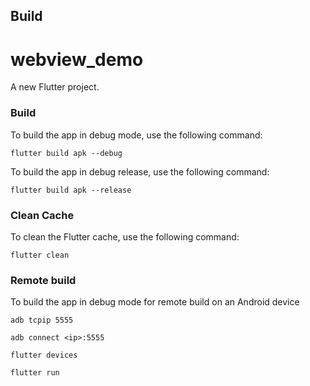 ## Build
# webview_demo

A new Flutter project.

### Build

To build the app in debug mode, use the following command:
```
flutter build apk --debug
```

To build the app in debug release, use the following command:
```
flutter build apk --release
```

### Clean Cache

To clean the Flutter cache, use the following command:
```
flutter clean
```

### Remote build

To build the app in debug mode for remote build on an Android device
```
adb tcpip 5555
```
```
adb connect <ip>:5555
```
```
flutter devices
```
```
flutter run
```


